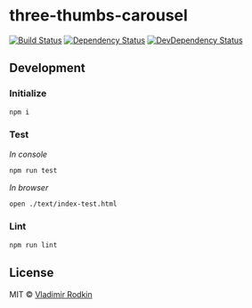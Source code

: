 # three-thumbs-carousel

[![Build Status][travis-image]][travis-url]
[![Dependency Status][depstat-image]][depstat-url]
[![DevDependency Status][depstat-dev-image]][depstat-dev-url]

## Development

### Initialize
```sh
npm i
```

### Test
*In console*
```sh
npm run test
```

*In browser*
```sh
open ./text/index-test.html
```

### Lint
```sh
npm run lint
```

## License
MIT © [Vladimir Rodkin](https://github.com/VovanR)

[travis-url]: https://travis-ci.org/VovanR/three-thumbs-carousel
[travis-image]: http://img.shields.io/travis/VovanR/three-thumbs-carousel.svg

[depstat-url]: https://david-dm.org/VovanR/three-thumbs-carousel
[depstat-image]: https://david-dm.org/VovanR/three-thumbs-carousel.svg

[depstat-dev-url]: https://david-dm.org/VovanR/three-thumbs-carousel
[depstat-dev-image]: https://david-dm.org/VovanR/three-thumbs-carousel/dev-status.svg
